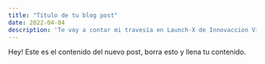 ```yaml
---
title: "Título de tu blog post"
date: 2022-04-04
description: 'Te voy a contar mi travesía en Launch-X de Innovaccion Virtual'
---
```


Hey! Este es el contenido del nuevo post, borra esto y llena tu contenido.
